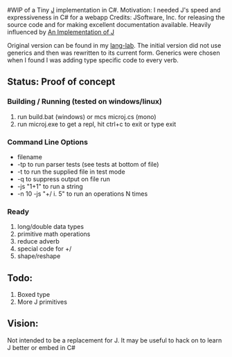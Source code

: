 #WIP of a Tiny [J](http://www.jsoftware.com/) implementation in C#.
Motivation: I needed J's speed and expressiveness in C# for a webapp
Credits: JSoftware, Inc. for releasing the source code and for making excellent documentation available. Heavily influenced by [An Implementation of J](http://www.jsoftware.com/books/pdf/aioj.pdf)

Original version can be found in my [lang-lab](https://github.com/joebo/lang-lab/blob/master/csharp/jsharp/jsharp.cs). The initial version did not use generics and then was rewritten to its current form. Generics were chosen when I found I was adding type specific code to every verb.


## Status: Proof of concept

### Building / Running (tested on windows/linux)
1. run build.bat (windows) or mcs microj.cs (mono)
2. run microj.exe to get a repl, hit ctrl+c to exit or type exit

### Command Line Options
- filename 
- -tp to run parser tests (see tests at bottom of file)
- -t to run the supplied file in test mode
- -q to suppress output on file run
- -js "1+1" to run a string
- -n 10 -js "+/ i. 5" to run an operations N times

### Ready
1. long/double data types
1. primitive math operations
1. reduce adverb
1. special code for +/
1. shape/reshape

## Todo:
1. Boxed type
1. More J primitives

## Vision:
Not intended to be a replacement for J. It may be useful to hack on to learn J better or embed in C#